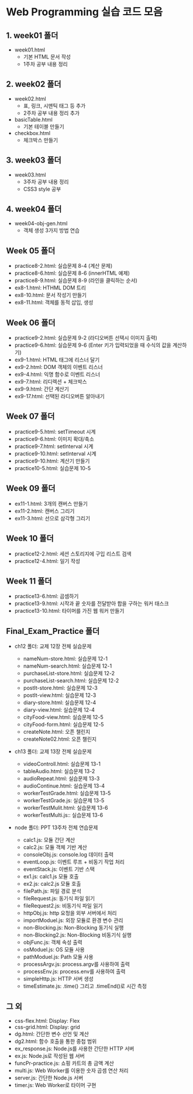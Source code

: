 # Web Programming 실습 코드 모음

## 1. week01 폴더

- week01.html
  - 기본 HTML 문서 작성
  - 1주차 공부 내용 정리

## 2. week02 폴더

- week02.html
  - 표, 링크, 시맨틱 태그 등 추가
  - 2주차 공부 내용 정리 추가
- basicTable.html
  - 기본 테이블 만들기
- checkbox.html
  - 체크박스 만들기

## 3. week03 폴더

- week03.html
  - 3주차 공부 내용 정리
  - CSS3 style 공부

## 4. week04 폴더

- week04-obj-gen.html
  - 객체 생성 3가지 방법 연습

## Week 05 폴더

- practice8-2.html: 실습문제 8-4 (계산 문제)
- practice8-6.html: 실습문제 8-6 (innerHTML 예제)
- practice8-9.html: 실습문제 8-9 (라인을 클릭하는 순서)
- ex8-1.html: HTHML DOM 트리
- ex8-10.html: 문서 작성기 만들기
- ex8-11.html: 객체를 동적 삽입, 생성

## Week 06 폴더

- practice9-2.html: 실습문제 9-2 (라디오버튼 선택시 이미지 출력)
- practice9-6.html: 실습문제 9-6 (Enter 키가 입력되었을 때 수식의 값을 계산하기)
- ex9-1.html: HTML 태그에 리스너 달기
- ex9-2.html: DOM 객체의 이벤트 리스너
- ex9-4.html: 익명 함수로 이벤트 리스너
- ex9-7.html: 리디렉션 + 체크박스
- ex9-9.html: 간단 계산기
- ex9-17.html: 선택된 라디오버튼 알아내기

## Week 07 폴더

- practice9-5.html: setTimeout 시계
- practice9-6.html: 이미지 확대/축소
- practice9-7.html: setInterval 시계
- practice9-10.html: setInterval 시계
- practice9-10.html: 계산기 만들기
- practice10-5.html: 실습문제 10-5

## Week 09 폴더

- ex11-1.html: 3개의 캔버스 만들기
- ex11-2.html: 캔버스 그리기
- ex11-3.html: 선으로 삼각형 그리기

## Week 10 폴더

- practice12-2.html: 세션 스토리지에 구입 리스트 검색
- practice12-4.html: 일기 작성

## Week 11 폴더

- practice13-6.html: 곱셈하기
- practice13-9.html: 시작과 끝 숫자를 전달받아 합을 구하는 워커 태스크
- practice13-10.html: 타이머를 가진 웹 워커 만들기

## Final_Exam_Practice 폴더

- ch12 폴더: 교제 12장 전체 실습문제

  - nameNum-store.html: 실습문제 12-1
  - nameNum-search.html: 실습문제 12-1
  - purchaseList-store.html: 실습문제 12-2
  - purchaseList-search.html: 실습문제 12-2
  - postIt-store.html: 실습문제 12-3
  - postIt-view.html: 실습문제 12-3
  - diary-store.html: 실습문제 12-4
  - diary-view.html: 실습문제 12-4
  - cityFood-view.html: 실습문제 12-5
  - cityFood-form.html: 실습문제 12-5
  - createNote.html: 오픈 챌린지
  - createNote02.html: 오픈 챌린지

- ch13 폴더: 교제 13장 전체 실습문제

  - videoControll.html: 실습문제 13-1
  - tableAudio.html: 실습문제 13-2
  - audioRepeat.html: 실습문제 13-3
  - audioContinue.html: 실습문제 13-4
  - workerTestGrade.html: 실습문제 13-5
  - workerTestGrade.js: 실습문제 13-5
  - workerTestMulit.html: 실습문제 13-6
  - workerTestMulti.js:: 실습문제 13-6

- node 폴더: PPT 13주차 전체 연습문제
  - calc1.js: 모듈 간단 계산
  - calc2.js: 모듈 객체 기반 계산
  - consoleObj.js: console.log 데이터 출력
  - eventLoop.js: 이벤트 루프 + 비동기 작업 처리
  - eventStack.js: 이벤트 기반 스택
  - ex1.js: calc1.js 모듈 호출
  - ex2.js: calc2.js 모듈 호출
  - filePath.js: 파일 경로 분석
  - fileRequest.js: 동기식 파일 읽기
  - fileRequest2.js: 비동기식 파일 읽기
  - httpObj.js: http 요청을 외부 서버에서 처리
  - importModuel.js: 외장 모듈로 환경 변수 관리
  - non-Blocking.js: Non-Blocking 동기식 실행
  - non-Blocking2.js: Non-Blocking 비동기식 실행
  - objFunc.js: 객체 속성 출력
  - osModuel.js: OS 모듈 사용
  - pathModuel.js: Path 모듈 사용
  - processArgv.js: process.argv를 사용하여 출력
  - processEnv.js: process.env를 사용하여 출력
  - simpleHttp.js: HTTP 서버 생성
  - timeEstimate.js: .time() 그리고 .timeEnd()로 시간 측정

## 그 외

- css-flex.html: Display: Flex
- css-grid.html: Display: grid
- dg.html: 간단한 변수 선언 및 계산
- dg2.html: 함수 호출을 통한 중첩 범위
- ex_response.js: Node.js를 사용한 간단한 HTTP 서버
- ex.js: Node.js로 작성된 웹 서버
- funcPr-practice.js: 쇼핑 카트의 총 금액 계산
- multi.js: Web Worker를 이용한 숫자 곱셈 연산 처리
- server.js: 간단한 Node.js 서버
- timer.js: Web Worker로 타이머 구현

